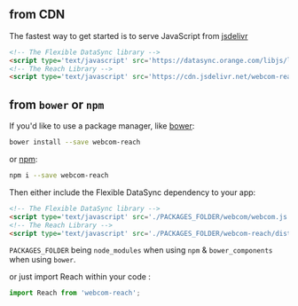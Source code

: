 ## from CDN

The fastest way to get started is to serve JavaScript from [jsdelivr](https://www.jsdelivr.com/projects/webcom-reach)

```html
<!-- The Flexible DataSync library -->
<script type='text/javascript' src='https://datasync.orange.com/libjs/latest/webcom.js'></script>
<!-- The Reach Library -->
<script type='text/javascript' src='https://cdn.jsdelivr.net/webcom-reach/latest/reach.js'></script>
```

## from `bower` or `npm`

If you'd like to use a package manager, like [bower](https://bower.io):

```bash
bower install --save webcom-reach
```

or [npm](https://www.npmjs.com/package/webcom-reach):

```bash
npm i --save webcom-reach
```

Then either include the Flexible DataSync dependency to your app:

```html
<!-- The Flexible DataSync library -->
<script type='text/javascript' src='./PACKAGES_FOLDER/webcom/webcom.js'></script>
<!-- The Reach Library -->
<script type='text/javascript' src='./PACKAGES_FOLDER/webcom-reach/dist/reach.js'></script>
```

`PACKAGES_FOLDER` being `node_modules` when using `npm` &amp; `bower_components` when using `bower`.

or just import Reach within your code :

```javascript
import Reach from 'webcom-reach';
```
